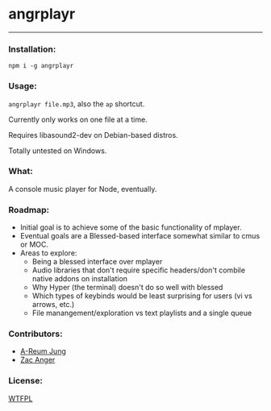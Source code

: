 # angrplayr

--------

### Installation:

`npm i -g angrplayr`

### Usage:

`angrplayr file.mp3`, also the `ap` shortcut.

Currently only works on one file at a time.

Requires libasound2-dev on Debian-based distros.

Totally untested on Windows.

### What:

A console music player for Node, eventually.

### Roadmap:

* Initial goal is to achieve some of the basic functionality of mplayer.
* Eventual goals are a Blessed-based interface somewhat similar to cmus or MOC.
* Areas to explore:
  * Being a blessed interface over mplayer
  * Audio libraries that don't require specific headers/don't combile native addons on installation
  * Why Hyper (the terminal) doesn't do so well with blessed
  * Which types of keybinds would be least surprising for users (vi vs arrows, etc.)
  * File manangement/exploration vs text playlists and a single queue

### Contributors:

* [A-Reum Jung](https://github.com/princessareum)
* [Zac Anger](https://github.com/zacanger)

### License:
[WTFPL](LICENSE.md)
